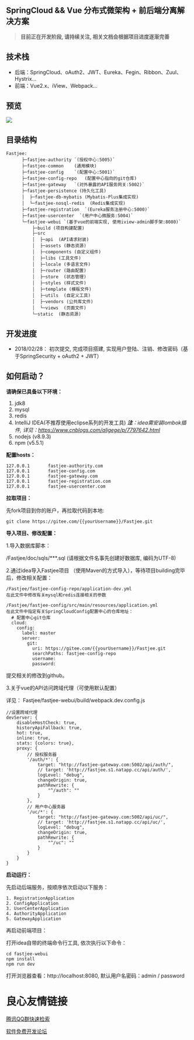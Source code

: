 ## SpringCloud && Vue 分布式微架构 + 前后端分离解决方案
> **目前正在开发阶段, 请持续关注, 相关文档会根据项目进度逐渐完善**

## 技术栈
- 后端：SpringCloud、oAuth2、JWT、Eureka、Fegin、Ribbon、Zuul、Hystrix...
- 前端：Vue2.x、iView、Webpack...

## 预览
![](http://ww1.sinaimg.cn/large/005yUwzsly1foupqs12l8g31260nzkjq.gif)

## 目录结构

    Fastjee:
          ├─fastjee-authority `(授权中心:5005)`
          ├─fastjee-common    (通用模块)
          ├─fastjee-config    `(配置中心:5001)`
          ├─fastjee-config-repo   (配置中心指向的git仓库)
          ├─fastjee-gateway   `(对外暴露的API服务网关:5002)`
          ├─fastjee-persistence (持久化工具)
          │  ├─fastjee-db-mybatis (Mybatis-Plus集成实现)
          │  └─fastjee-nosql-redis  (Redis集成实现)
          ├─fastjee-registration  `(Eureka服务注册中心:5000)`
          ├─fastjee-usercenter  `(用户中心微服务:5004)`
          └─fastjee-webui `(基于vue的前端实现, 使用iview-admin脚手架:8080)`
              ├─build (项目构建配置)
              ├─src
              │  ├─api  (API请求封装)
              │  ├─assets (静态资源)
              │  ├─components (自定义组件)
              │  ├─libs (工具文件)
              │  ├─locale (多语言文件)
              │  ├─router (路由配置)
              │  ├─store  (状态管理)
              │  ├─styles (样式文件)
              │  ├─template (模板文件)
              │  ├─utils  (自定义工具)
              │  ├─vendors (公共库文件)
              │  └─views  (页面文件)
              └─static  (静态资源)

## 开发进度

 - 2018/02/28： 初次提交, 完成项目搭建, 实现用户登陆、注销、修改密码（基于SpringSecurity + oAuth2 + JWT）

  
## 如何启动？
**请确保已具备以下环境：**
 1. jdk8
 2. mysql
 3. redis
 4. IntelliJ IDEA(不推荐使用eclipse系列的开发工具)
    ***注**：idea需安装lombok插件, 详见：https://www.cnblogs.com/aligege/p/7797642.html*
 5. nodejs (v8.9.3)
 6. npm (v5.5.1)

**配置hosts：**

    127.0.0.1       fastjee-authority.com
    127.0.0.1       fastjee-config.com
    127.0.0.1       fastjee-gateway.com
    127.0.0.1       fastjee-registration.com
    127.0.0.1       fastjee-usercenter.com
    
**拉取项目：**

先fork项目到你的账户，再拉取代码到本地:

    git clone https://gitee.com/{{yourUsername}}/Fastjee.git
    

**导入项目、修改配置：**

1.导入数据库脚本：

/Fastjee/doc/sqls/***.sql (请根据文件名事先创建好数据库, 编码为UTF-8)

2.通过idea导入Fastjee项目 （使用Maven的方式导入），等待项目building完毕后，修改相关配置：

    /Fastjee/fastjee-config-repo/application-dev.yml
    在此文件中修改有关mysql和redis连接相关的参数
    
    /Fastjee/fastjee-config/src/main/resources/application.yml
    在此文件中指定有关SpringCloudConfig配置中心的仓库地址：
      # 配置中心git仓库
      cloud:
        config:
          label: master
          server:
            git:
              uri: https://gitee.com/{{yourUsername}}/Fastjee.git
              searchPaths: fastjee-config-repo
              username:
              password:

提交相关的修改到github。

3.关于vue的API访问跨域代理（可使用默认配置）

详见： Fastjee/fastjee-webui/build/webpack.dev.config.js

    //设置跨域代理
    devServer: {
        disableHostCheck: true,
        historyApiFallback: true,
        hot: true,
        inline: true,
        stats: {colors: true},
        proxy: {
            // 授权服务器
            '/auth/*': {
                target: "http://fastjee-gateway.com:5002/api/auth/",
                // target: 'http://fastjee.s1.natapp.cc/api/auth/',
                logLevel: "debug",
                changeOrigin: true,
                pathRewrite: {
                    "^/auth": ""
                }
            },
            // 用户中心服务器
            '/uc/*': {
                target: "http://fastjee-gateway.com:5002/api/uc/",
                // target: 'http://fastjee.s1.natapp.cc/api/uc/',
                logLevel: "debug",
                changeOrigin: true,
                pathRewrite: {
                    "^/uc": ""
                }
            }
        }
    }


**启动运行：**

先启动后端服务，按顺序依次启动以下服务：

    1. RegistrationApplication
    2. ConfigApplication
    3. UserCenterApplication
    4. AuthorityApplication
    5. GatewayApplication
    
再启动前端项目：

打开idea自带的终端命令行工具, 依次执行以下命令：

    cd fastjee-webui
    npm install
    npm run dev


打开浏览器查看：http://localhost:8080, 默认用户名密码：admin / password


 # 良心友情链接

[腾讯QQ群快速检索](http://u.720life.cn/s/8cf73f7c)

[软件免费开发论坛](http://u.720life.cn/s/bbb01dc0)